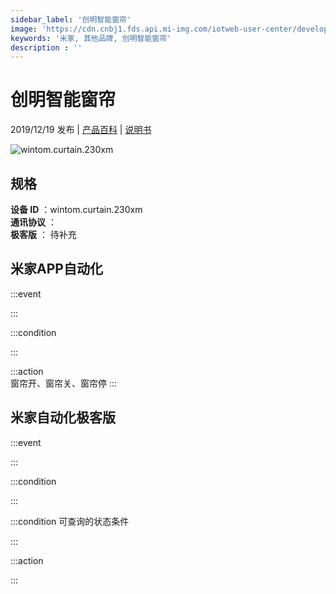 ```yaml
---
sidebar_label: '创明智能窗帘'
image: 'https://cdn.cnbj1.fds.api.mi-img.com/iotweb-user-center/developer_1679047616038lsG2nDy2.png?GalaxyAccessKeyId=AKVGLQWBOVIRQ3XLEW&Expires=9223372036854775807&Signature=INKRHgmzzakRlGKsG9J1+Ift4Q8='
keywords: '米家, 其他品牌, 创明智能窗帘'
description : ''
---
```

# 创明智能窗帘

2019/12/19 发布 | [产品百科](https://home.mi.com/webapp/content/baike/product/index.html?model=wintom.curtain.230xm/) | [说明书](https://home.mi.com/views/introduction.html?model=wintom.curtain.230xm&region=cn)

![wintom.curtain.230xm](https://cdn.cnbj1.fds.api.mi-img.com/iotweb-user-center/developer_1679047616038lsG2nDy2.png?GalaxyAccessKeyId=AKVGLQWBOVIRQ3XLEW&Expires=9223372036854775807&Signature=INKRHgmzzakRlGKsG9J1+Ift4Q8=)

## 规格  
> 
**设备 ID** ：wintom.curtain.230xm  
**通讯协议** ：  
**极客版**  ： 待补充 


## 米家APP自动化  

:::event  

:::

:::condition  

:::

:::action   
窗帘开、窗帘关、窗帘停
:::

## 米家自动化极客版  

:::event  

:::

:::condition  

:::

:::condition 可查询的状态条件  

:::

:::action  

:::

        
